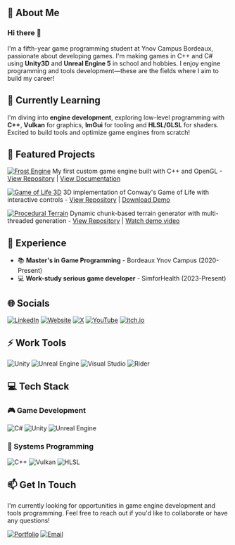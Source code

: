 ## 💫 About Me

### Hi there 👋  
I'm a fifth-year game programming student at Ynov Campus Bordeaux, passionate about developing games. I'm making games in C++ and C# using **Unity3D** and **Unreal Engine 5** in school and hobbies.
I enjoy engine programming and tools development—these are the fields where I aim to build my career!

## 🎯 Currently Learning

I'm diving into **engine development**, exploring low-level programming with **C++**, **Vulkan** for graphics, **ImGui** for tooling and **HLSL/GLSL** for shaders. Excited to build tools and optimize game engines from scratch!

## 🚀 Featured Projects

[![Frost Engine](https://img.shields.io/badge/Frost%20Engine-Game%20Engine-blue?style=flat&logo=github)](https://github.com/LeoSery/FrostEngine--OpenGL-2024)
My first custom game engine built with C++ and OpenGL - [View Repository](https://github.com/LeoSery/FrostEngine--OpenGL-2024) | [View Documentation](https://leosery.github.io/FrostEngine--OpenGL-2024/)

[![Game of Life 3D](https://img.shields.io/badge/Game%20of%20Life%203D-Unity-green?style=flat&logo=github)](https://github.com/LeoSery/Conway-s-Game-of-Life-3D--Unity6-2024) 3D implementation of Conway's Game of Life with interactive controls - [View Repository](https://github.com/LeoSery/Conway-s-Game-of-Life-3D--Unity6-2024) | [Download Demo](https://github.com/LeoSery/Conway-s-Game-of-Life-3D--Unity6-2024/releases)

[![Procedural Terrain](https://img.shields.io/badge/Procedural%20Terrain-Unreal%20Engine-purple?style=flat&logo=github)](https://github.com/LeoSery/ProceduralTerrainGeneration--UnrealEngine5-2024) Dynamic chunk-based terrain generator with multi-threaded generation - [View Repository](https://github.com/LeoSery/ProceduralTerrainGeneration--UnrealEngine5-2024) | [Watch demo video](https://www.youtube.com/watch?v=NDbSMsvU6YI)

## 💼 Experience

- 📚 **Master's in Game Programming** - Bordeaux Ynov Campus (2020-Present)
- 💻 **Work-study serious game developer** - SimforHealth (2023-Present)

## 🌐 Socials

[![LinkedIn](https://custom-icon-badges.demolab.com/badge/LinkedIn-0A66C2?logo=linkedin-white&logoColor=fff)](https://linkedin.com/in/leosery)
[![Website](https://img.shields.io/badge/My_Website-leosery.com-orange?style=flat&logoColor=white&logo=google)](https://www.leosery.com/)
[![X](https://img.shields.io/badge/X-%23000000.svg?style=flat&logo=X&logoColor=white)](https://x.com/leo_sery)
[![YouTube](https://img.shields.io/badge/YouTube-%23FF0000.svg?style=flat&logo=YouTube&logoColor=white)](https://www.youtube.com/@leosery)
[![itch.io](https://img.shields.io/badge/itch.io-%23FF0B34.svg?style=flat&logo=itch.io&logoColor=white)](https://leosery.itch.io/)

## ⚡️ Work Tools

![Unity](https://img.shields.io/badge/Unity-%23000000.svg?style=flat&logo=unity&logoColor=white)
![Unreal Engine](https://img.shields.io/badge/Unreal%20Engine-%23313131.svg?style=flat&logo=unrealengine&logoColor=white)
![Visual Studio](https://custom-icon-badges.demolab.com/badge/Visual%20Studio-5C2D91.svg?&logo=visual-studio&logoColor=white)
![Rider](https://img.shields.io/badge/Rider-%23000000.svg?style=flat&logo=Rider&logoColor=white&color=black&labelColor=crimson)

## 💻 Tech Stack

### 🎮 Game Development
![C#](https://custom-icon-badges.demolab.com/badge/C%23-%23239120.svg?logo=cshrp&logoColor=white)
![Unity](https://img.shields.io/badge/Unity-%23000000.svg?style=flat&logo=unity&logoColor=white)
![Unreal Engine](https://img.shields.io/badge/Unreal%20Engine-%23313131.svg?style=flat&logo=unrealengine&logoColor=white)

### 🔧 Systems Programming
![C++](https://img.shields.io/badge/C++-%2300599C.svg?style=flat&logo=c%2B%2B&logoColor=white)
![Vulkan](https://img.shields.io/badge/Vulkan-%23FF3300.svg?style=flat&logo=vulkan&logoColor=white)
![HLSL](https://img.shields.io/badge/GLSL_/_HLSL-%2300599C.svg?style=flat&logo=code&logoColor=white)

## 📫 Get In Touch

I'm currently looking for opportunities in game engine development and tools programming. Feel free to reach out if you'd like to collaborate or have any questions!

[![Portfolio](https://img.shields.io/badge/Portfolio-leosery.com/contact-orange?style=flat&logo=globe)](https://www.leosery.com/contact)
[![Email](https://img.shields.io/badge/Email-leo.sery@ynov.com-blue?style=flat&logo=gmail)](mailto:leo.sery@ynov.com)
